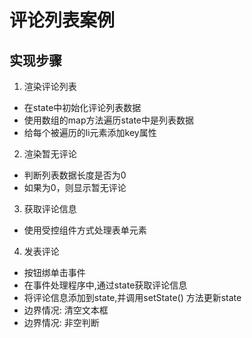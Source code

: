 # 评论列表案例
## 实现步骤
1. 渲染评论列表
* 在state中初始化评论列表数据
* 使用数组的map方法遍历state中是列表数据
* 给每个被遍历的li元素添加key属性

2. 渲染暂无评论
* 判断列表数据长度是否为0
* 如果为0，则显示暂无评论

3. 获取评论信息
* 使用受控组件方式处理表单元素

4. 发表评论
* 按钮绑单击事件
* 在事件处理程序中,通过state获取评论信息
* 将评论信息添加到state,并调用setState() 方法更新state
* 边界情况: 清空文本框
* 边界情况: 非空判断